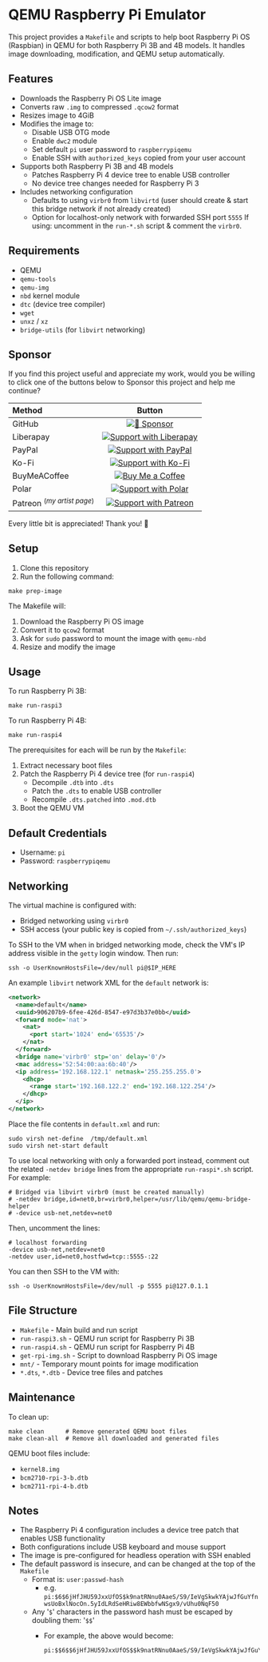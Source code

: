 <!-- markdownlint-configure-file
{
  "required-headings": {
    "headings": [
      "# QEMU Raspberry Pi Emulator",
      "*",
      "## Features",
      "*",
      "## Requirements",
      "*",
      "## Sponsor",
      "*",
      "## Setup",
      "*",
      "## Usage",
      "*",
      "## Default Credentials",
      "*",
      "## Networking",
      "*",
      "## File Structure",
      "*",
      "## Maintenance",
      "*",
      "## Notes",
      "*"
    ]
  }
}
-->
# QEMU Raspberry Pi Emulator

This project provides a `Makefile` and scripts to help boot Raspberry Pi OS
(Raspbian) in QEMU for both Raspberry Pi 3B and 4B models. It handles image
downloading, modification, and QEMU setup automatically.

## Features

- Downloads the Raspberry Pi OS Lite image
- Converts raw `.img` to compressed `.qcow2` format
- Resizes image to 4GiB
- Modifies the image to:
  - Disable USB OTG mode
  - Enable `dwc2` module
  - Set default `pi` user password to `raspberrypiqemu`
  - Enable SSH with `authorized_keys` copied from your user account
- Supports both Raspberry Pi 3B and 4B models
  - Patches Raspberry Pi 4 device tree to enable USB controller
  - No device tree changes needed for Raspberry Pi 3
- Includes networking configuration
  - Defaults to using `virbr0` from `libvirtd`
    (user should create & start this bridge network if not already created)
  - Option for localhost-only network with forwarded SSH port `5555`
    If using: uncomment in the `run-*.sh` script & comment the `virbr0`.

## Requirements

- QEMU
- `qemu-tools`
- `qemu-img`
- `nbd` kernel module
- `dtc` (device tree compiler)
- `wget`
- `unxz` / `xz`
- `bridge-utils` (for `libvirt` networking)

## Sponsor

If you find this project useful and appreciate my work,
would you be willing to click one of the buttons below to Sponsor this project
and help me continue?

<!-- markdownlint-disable MD033  -->
| Method       | Button                                                                                                                               |
| :----------- | :----------------------------------------------------------------------------------------------------------------------------------: |
| GitHub       | [![💖 Sponsor](https://trinitronx.github.io/assets/img/gh-button-medium.svg)](https://github.com/sponsors/trinitronx)                                                                                 |
| Liberapay    | [![Support with Liberapay](https://liberapay.com/assets/widgets/donate.svg)](https://liberapay.com/trinitronx/donate)                |
| PayPal       | [![Support with PayPal](https://trinitronx.github.io/assets/img/paypal-button-medium-blue.svg)](https://paypal.me/JamesCuzella)              |
| Ko-Fi        | [![Support with Ko-Fi](https://ko-fi.com/img/githubbutton_sm.svg)](https://ko-fi.com/trinitronx)                                     |
| BuyMeACoffee | [![Buy Me a Coffee](https://trinitronx.github.io/assets/img/bmc-button-medium.svg)](https://www.buymeacoffee.com/TrinitronX) |
| Polar        | [![Support with Polar](https://trinitronx.github.io/assets/img/polar-button-medium-dark.svg)](https://polar.sh/lyraphase)                   |
| Patreon <sup>(_my artist page_)</sup> | [![Support with Patreon](https://img.shields.io/badge/dynamic/json?logo=patreon&style=for-the-badge&color=ffac00&label=Patreon&query=data.attributes.patron_count&suffix=%20patrons&url=https%3A%2F%2Fwww.patreon.com%2Fapi%2Fcampaigns%2F2379189)](https://www.patreon.com/bePatron?u=16585899)                                     |
<!-- markdownlint-enable MD033  -->

Every little bit is appreciated! Thank you! 🙏

## Setup

1. Clone this repository
2. Run the following command:

```shell
make prep-image
```

The Makefile will:

1. Download the Raspberry Pi OS image
2. Convert it to `qcow2` format
3. Ask for `sudo` password to mount the image with `qemu-nbd`
4. Resize and modify the image

## Usage

To run Raspberry Pi 3B:

```shell
make run-raspi3
```

To run Raspberry Pi 4B:

```shell
make run-raspi4
```

The prerequisites for each will be run by the `Makefile`:

1. Extract necessary boot files
2. Patch the Raspberry Pi 4 device tree (for `run-raspi4`)
   - Decompile `.dtb` into `.dts`
   - Patch the `.dts` to enable USB controller
   - Recompile `.dts.patched` into `.mod.dtb`
3. Boot the QEMU VM

## Default Credentials

- Username: `pi`
- Password: `raspberrypiqemu`

## Networking

The virtual machine is configured with:

- Bridged networking using `virbr0`
- SSH access (your public key is copied from `~/.ssh/authorized_keys`)

To SSH to the VM when in bridged networking mode, check the VM's IP address
visible in the `getty` login window.  Then run:

```shell
ssh -o UserKnownHostsFile=/dev/null pi@$IP_HERE
```

An example `libvirt` network XML for the `default` network is:

```xml
<network>
  <name>default</name>
  <uuid>906207b9-6fee-426d-8547-e97d3b37e0bb</uuid>
  <forward mode='nat'>
    <nat>
      <port start='1024' end='65535'/>
    </nat>
  </forward>
  <bridge name='virbr0' stp='on' delay='0'/>
  <mac address='52:54:00:aa:6b:40'/>
  <ip address='192.168.122.1' netmask='255.255.255.0'>
    <dhcp>
      <range start='192.168.122.2' end='192.168.122.254'/>
    </dhcp>
  </ip>
</network>
```

Place the file contents in `default.xml` and run:

```shell
sudo virsh net-define  /tmp/default.xml
sudo virsh net-start default
```

To use local networking with only a forwarded port instead, comment out the
related `-netdev bridge` lines from the appropriate `run-raspi*.sh` script.  For
example:

```shell
# Bridged via libvirt virbr0 (must be created manually)
# -netdev bridge,id=net0,br=virbr0,helper=/usr/lib/qemu/qemu-bridge-helper
# -device usb-net,netdev=net0
```

Then, uncomment the lines:

```shell
# localhost forwarding
-device usb-net,netdev=net0
-netdev user,id=net0,hostfwd=tcp::5555-:22
```

You can then SSH to the VM with:

```shell
ssh -o UserKnownHostsFile=/dev/null -p 5555 pi@127.0.1.1
```

## File Structure

- `Makefile` - Main build and run script
- `run-raspi3.sh` - QEMU run script for Raspberry Pi 3B
- `run-raspi4.sh` - QEMU run script for Raspberry Pi 4B
- `get-rpi-img.sh` - Script to download Raspberry Pi OS image
- `mnt/` - Temporary mount points for image modification
- `*.dts`, `*.dtb` - Device tree files and patches

## Maintenance

To clean up:

```shell
make clean      # Remove generated QEMU boot files
make clean-all  # Remove all downloaded and generated files
```

QEMU boot files include:

- `kernel8.img`
- `bcm2710-rpi-3-b.dtb`
- `bcm2711-rpi-4-b.dtb`

## Notes

<!-- markdownlint-disable MD046 -->
- The Raspberry Pi 4 configuration includes a device tree patch that enables
  USB functionality
- Both configurations include USB keyboard and mouse support
- The image is pre-configured for headless operation with SSH enabled
- The default password is insecure, and can be changed at the top of the `Makefile`
  - Format is: `user:passwd-hash`
    - e.g. `pi:$6$6jHfJHU59JxxUfOS$k9natRNnu0AaeS/S9/IeVgSkwkYAjwJfGuYfnwsUoBxlNocOn.5yIdLRdSeHRiw8EWbbfwNSgx9/vUhu0NqF50`
  - Any '`$`' characters in the password hash must be escaped by doubling them: '`$$`'
    - For example, the above would become:

          pi:$$6$$6jHfJHU59JxxUfOS$$k9natRNnu0AaeS/S9/IeVgSkwkYAjwJfGuYfnwsUoBxlNocOn.5yIdLRdSeHRiw8EWbbfwNSgx9/vUhu0NqF50
<!-- markdownlint-enable MD046  -->
